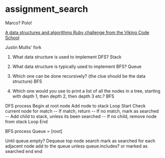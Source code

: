 # assignment_search
Marco?  Polo!

[A data structures and algorithms Ruby challenge from the Viking Code School](http://www.vikingcodeschool.com)

Justin Mullis' fork

1. What data structure is used to implement DFS?
Stack

2. What data structure is typically used to implement BFS?
Queue

3. Which one can be done recursively? (the clue should be the data structure)
BFS

4. Which one would you use to print a list of all the nodes in a tree, starting with depth 1, then depth 2, then depth 3 etc.?
BFS

DFS process
Begin at root node
Add node to stack
Loop Start
Check current node for match
-- If match, return
-- If no match, mark as searched
-- Add child to stack, unless its been searched
-- If no child, remove node from stack
Loop End


BFS process
Queue = [root]

Until queue.empty?
  Dequeue top node
  search 
  mark as searched
  for each adjacent node
    add to the queue unless queue.includes?
    or marked as searched
  end
end